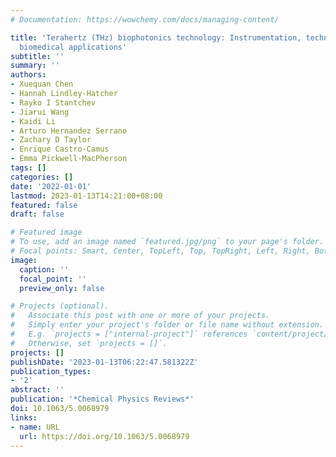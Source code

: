 ```yaml
---
# Documentation: https://wowchemy.com/docs/managing-content/

title: 'Terahertz (THz) biophotonics technology: Instrumentation, techniques, and
  biomedical applications'
subtitle: ''
summary: ''
authors:
- Xuequan Chen
- Hannah Lindley-Hatcher
- Rayko I Stantchev
- Jiarui Wang
- Kaidi Li
- Arturo Hernandez Serrano
- Zachary D Taylor
- Enrique Castro-Camus
- Emma Pickwell-MacPherson
tags: []
categories: []
date: '2022-01-01'
lastmod: 2023-01-13T14:21:00+08:00
featured: false
draft: false

# Featured image
# To use, add an image named `featured.jpg/png` to your page's folder.
# Focal points: Smart, Center, TopLeft, Top, TopRight, Left, Right, BottomLeft, Bottom, BottomRight.
image:
  caption: ''
  focal_point: ''
  preview_only: false

# Projects (optional).
#   Associate this post with one or more of your projects.
#   Simply enter your project's folder or file name without extension.
#   E.g. `projects = ["internal-project"]` references `content/project/deep-learning/index.md`.
#   Otherwise, set `projects = []`.
projects: []
publishDate: '2023-01-13T06:22:47.581322Z'
publication_types:
- '2'
abstract: ''
publication: '*Chemical Physics Reviews*'
doi: 10.1063/5.0068979
links:
- name: URL
  url: https://doi.org/10.1063/5.0068979
---
```

